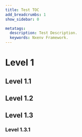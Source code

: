 ```yaml
---
title: Test TOC
add_breadcrumbs: 1
show_sidebar: 0

metatags:
  description: Test Description.
  keywords: Nxenv Framework.
---
```


# Level 1

## Level 1.1

## Level 1.2

## Level 1.3

### Level 1.3.1
